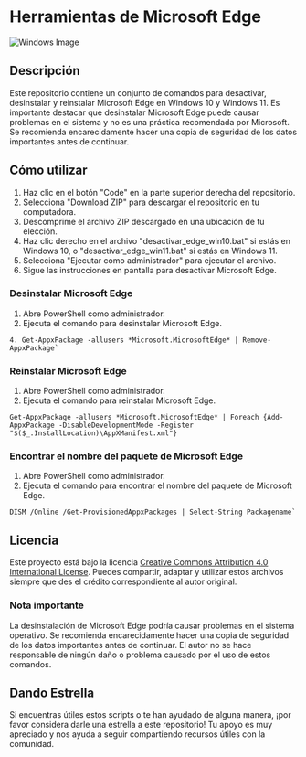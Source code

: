 # Herramientas de Microsoft Edge

![Windows Image](path/to/your/image.png)

## Descripción
Este repositorio contiene un conjunto de comandos para desactivar, desinstalar y reinstalar Microsoft Edge en Windows 10 y Windows 11. Es importante destacar que desinstalar Microsoft Edge puede causar problemas en el sistema y no es una práctica recomendada por Microsoft. Se recomienda encarecidamente hacer una copia de seguridad de los datos importantes antes de continuar.

## Cómo utilizar
1. Haz clic en el botón "Code" en la parte superior derecha del repositorio.
2. Selecciona "Download ZIP" para descargar el repositorio en tu computadora.
3. Descomprime el archivo ZIP descargado en una ubicación de tu elección.
4. Haz clic derecho en el archivo "desactivar_edge_win10.bat" si estás en Windows 10, o "desactivar_edge_win11.bat" si estás en Windows 11.
5. Selecciona "Ejecutar como administrador" para ejecutar el archivo.
6. Sigue las instrucciones en pantalla para desactivar Microsoft Edge.

### Desinstalar Microsoft Edge
1. Abre PowerShell como administrador.
2. Ejecuta el comando
para desinstalar Microsoft Edge.
 ```
4. Get-AppxPackage -allusers *Microsoft.MicrosoftEdge* | Remove-AppxPackage` 
 ```

### Reinstalar Microsoft Edge
1. Abre PowerShell como administrador.
2. Ejecuta el comando
para reinstalar Microsoft Edge.
```
Get-AppxPackage -allusers *Microsoft.MicrosoftEdge* | Foreach {Add-AppxPackage -DisableDevelopmentMode -Register "$($_.InstallLocation)\AppXManifest.xml"}
```

### Encontrar el nombre del paquete de Microsoft Edge
1. Abre PowerShell como administrador.
2. Ejecuta el comando
para encontrar el nombre del paquete de Microsoft Edge.
```
DISM /Online /Get-ProvisionedAppxPackages | Select-String Packagename`
```

## Licencia
Este proyecto está bajo la licencia [Creative Commons Attribution 4.0 International License](https://creativecommons.org/licenses/by/4.0/). Puedes compartir, adaptar y utilizar estos archivos siempre que des el crédito correspondiente al autor original.

### Nota importante
La desinstalación de Microsoft Edge podría causar problemas en el sistema operativo. Se recomienda encarecidamente hacer una copia de seguridad de los datos importantes antes de continuar. El autor no se hace responsable de ningún daño o problema causado por el uso de estos comandos.

## Dando Estrella

Si encuentras útiles estos scripts o te han ayudado de alguna manera, ¡por favor considera darle una estrella a este repositorio! Tu apoyo es muy apreciado y nos ayuda a seguir compartiendo recursos útiles con la comunidad.


